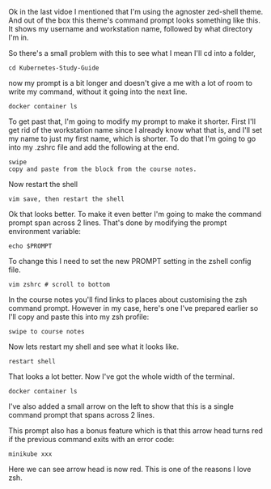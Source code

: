 Ok in the last vidoe I mentioned that I'm using the agnoster zed-shell theme. And out of the box this theme's command prompt looks something like this. It shows my username and workstation name, followed by what directory I'm in.

So there's a small problem with this to see what I mean I'll cd into a folder,

```
cd Kubernetes-Study-Guide
```

now my prompt is a bit longer and doesn't give a me with a lot of room to write my command, without it going into the next line.

```
docker container ls
```

To get past that, I'm going to modify my prompt to make it shorter. First I'll get rid of the workstation name since I already know what that is, and I'll set my name to just my first name, which is shorter. To do that I'm going to go into my .zshrc file and add the following at the end.


```
swipe
copy and paste from the block from the course notes.
```

Now restart the shell


```
vim save, then restart the shell
```

Ok that looks better. To make it even better I'm going to make the command prompt span across 2 lines. That's done by modifying the prompt environment variable:

```
echo $PROMPT
```



To change this I need to set the new PROMPT setting in the zshell config file.


```
vim zshrc # scroll to bottom
```

In the course notes you'll find links to places about customising the zsh command prompt. However in my case, here's one I've prepared earlier so I'll copy and paste this into my zsh profile:

```
swipe to course notes
```

Now lets restart my shell and see what it looks like.


```
restart shell
```

That looks a lot better. Now I've got the whole width of the terminal.


```
docker container ls
```

I've also added a small arrow on the left to show that this is a single command prompt that spans across 2 lines.

This prompt also has a bonus feature which is that this arrow head turns red if the previous command exits with an error code:

```
minikube xxx
```

Here we can see arrow head is now red. This is one of the reasons I love zsh.






